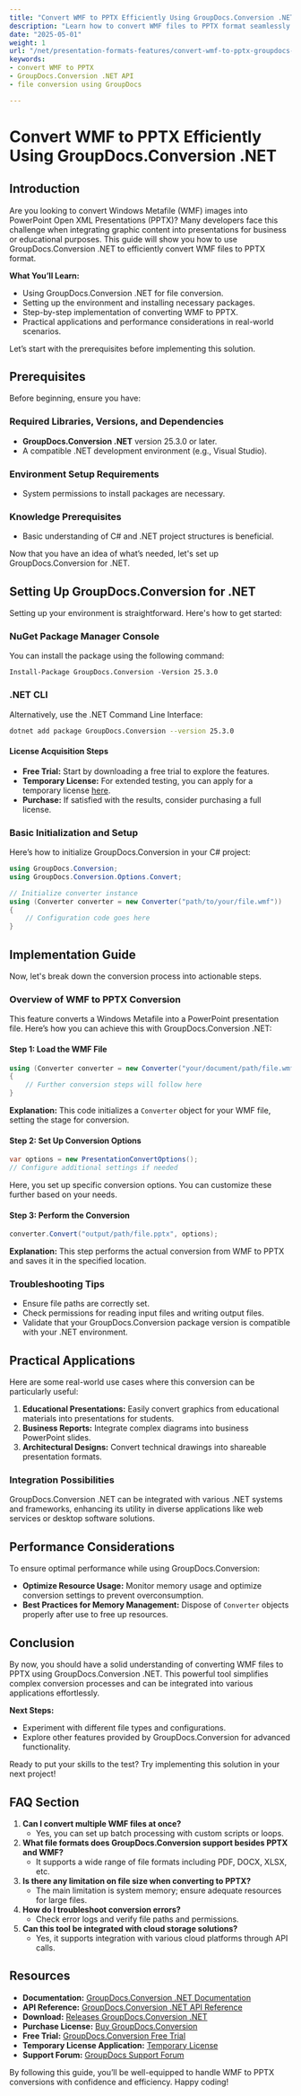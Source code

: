 ```yaml
---
title: "Convert WMF to PPTX Efficiently Using GroupDocs.Conversion .NET API"
description: "Learn how to convert WMF files to PPTX format seamlessly with GroupDocs.Conversion .NET. This guide covers setup, implementation, and real-world applications."
date: "2025-05-01"
weight: 1
url: "/net/presentation-formats-features/convert-wmf-to-pptx-groupdocs-conversion-net/"
keywords:
- convert WMF to PPTX
- GroupDocs.Conversion .NET API
- file conversion using GroupDocs

---
```



# Convert WMF to PPTX Efficiently Using GroupDocs.Conversion .NET

## Introduction

Are you looking to convert Windows Metafile (WMF) images into PowerPoint Open XML Presentations (PPTX)? Many developers face this challenge when integrating graphic content into presentations for business or educational purposes. This guide will show you how to use GroupDocs.Conversion .NET to efficiently convert WMF files to PPTX format.

**What You’ll Learn:**
- Using GroupDocs.Conversion .NET for file conversion.
- Setting up the environment and installing necessary packages.
- Step-by-step implementation of converting WMF to PPTX.
- Practical applications and performance considerations in real-world scenarios.

Let’s start with the prerequisites before implementing this solution.

## Prerequisites

Before beginning, ensure you have:

### Required Libraries, Versions, and Dependencies
- **GroupDocs.Conversion .NET** version 25.3.0 or later.
- A compatible .NET development environment (e.g., Visual Studio).

### Environment Setup Requirements
- System permissions to install packages are necessary.

### Knowledge Prerequisites
- Basic understanding of C# and .NET project structures is beneficial.

Now that you have an idea of what’s needed, let's set up GroupDocs.Conversion for .NET.

## Setting Up GroupDocs.Conversion for .NET

Setting up your environment is straightforward. Here's how to get started:

### NuGet Package Manager Console
You can install the package using the following command:
```plaintext
Install-Package GroupDocs.Conversion -Version 25.3.0
```

### .NET CLI
Alternatively, use the .NET Command Line Interface:
```bash
dotnet add package GroupDocs.Conversion --version 25.3.0
```

#### License Acquisition Steps
- **Free Trial:** Start by downloading a free trial to explore the features.
- **Temporary License:** For extended testing, you can apply for a temporary license [here](https://purchase.groupdocs.com/temporary-license/).
- **Purchase:** If satisfied with the results, consider purchasing a full license.

### Basic Initialization and Setup
Here’s how to initialize GroupDocs.Conversion in your C# project:
```csharp
using GroupDocs.Conversion;
using GroupDocs.Conversion.Options.Convert;

// Initialize converter instance
using (Converter converter = new Converter("path/to/your/file.wmf"))
{
    // Configuration code goes here
}
```

## Implementation Guide

Now, let's break down the conversion process into actionable steps.

### Overview of WMF to PPTX Conversion

This feature converts a Windows Metafile into a PowerPoint presentation file. Here’s how you can achieve this with GroupDocs.Conversion .NET:

#### Step 1: Load the WMF File
```csharp
using (Converter converter = new Converter("your/document/path/file.wmf"))
{
    // Further conversion steps will follow here
}
```
**Explanation:** This code initializes a `Converter` object for your WMF file, setting the stage for conversion.

#### Step 2: Set Up Conversion Options
```csharp
var options = new PresentationConvertOptions();
// Configure additional settings if needed
```
Here, you set up specific conversion options. You can customize these further based on your needs.

#### Step 3: Perform the Conversion
```csharp
converter.Convert("output/path/file.pptx", options);
```
**Explanation:** This step performs the actual conversion from WMF to PPTX and saves it in the specified location.

### Troubleshooting Tips
- Ensure file paths are correctly set.
- Check permissions for reading input files and writing output files.
- Validate that your GroupDocs.Conversion package version is compatible with your .NET environment.

## Practical Applications

Here are some real-world use cases where this conversion can be particularly useful:

1. **Educational Presentations:** Easily convert graphics from educational materials into presentations for students.
2. **Business Reports:** Integrate complex diagrams into business PowerPoint slides.
3. **Architectural Designs:** Convert technical drawings into shareable presentation formats.

### Integration Possibilities
GroupDocs.Conversion .NET can be integrated with various .NET systems and frameworks, enhancing its utility in diverse applications like web services or desktop software solutions.

## Performance Considerations

To ensure optimal performance while using GroupDocs.Conversion:
- **Optimize Resource Usage:** Monitor memory usage and optimize conversion settings to prevent overconsumption.
- **Best Practices for Memory Management:** Dispose of `Converter` objects properly after use to free up resources.

## Conclusion

By now, you should have a solid understanding of converting WMF files to PPTX using GroupDocs.Conversion .NET. This powerful tool simplifies complex conversion processes and can be integrated into various applications effortlessly.

**Next Steps:**
- Experiment with different file types and configurations.
- Explore other features provided by GroupDocs.Conversion for advanced functionality.

Ready to put your skills to the test? Try implementing this solution in your next project!

## FAQ Section

1. **Can I convert multiple WMF files at once?**
   - Yes, you can set up batch processing with custom scripts or loops.
2. **What file formats does GroupDocs.Conversion support besides PPTX and WMF?**
   - It supports a wide range of file formats including PDF, DOCX, XLSX, etc.
3. **Is there any limitation on file size when converting to PPTX?**
   - The main limitation is system memory; ensure adequate resources for large files.
4. **How do I troubleshoot conversion errors?**
   - Check error logs and verify file paths and permissions.
5. **Can this tool be integrated with cloud storage solutions?**
   - Yes, it supports integration with various cloud platforms through API calls.

## Resources

- **Documentation:** [GroupDocs.Conversion .NET Documentation](https://docs.groupdocs.com/conversion/net/)
- **API Reference:** [GroupDocs.Conversion .NET API Reference](https://reference.groupdocs.com/conversion/net/)
- **Download:** [Releases GroupDocs.Conversion .NET](https://releases.groupdocs.com/conversion/net/)
- **Purchase License:** [Buy GroupDocs.Conversion](https://purchase.groupdocs.com/buy)
- **Free Trial:** [GroupDocs.Conversion Free Trial](https://releases.groupdocs.com/conversion/net/)
- **Temporary License Application:** [Temporary License](https://purchase.groupdocs.com/temporary-license/)
- **Support Forum:** [GroupDocs Support Forum](https://forum.groupdocs.com/c/conversion/10)

By following this guide, you’ll be well-equipped to handle WMF to PPTX conversions with confidence and efficiency. Happy coding!

